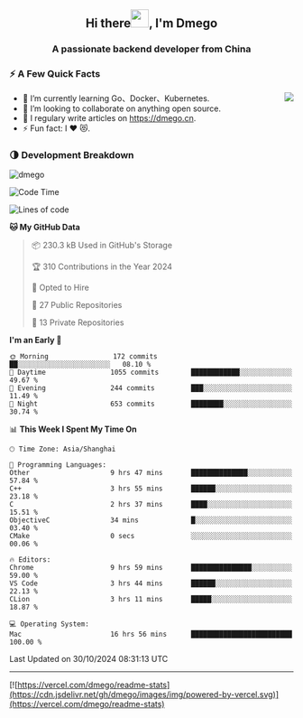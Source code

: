 <h2 align="center">Hi there<img src="https://cdn.jsdelivr.net/gh/dmego/images/img/Hi.gif" height="32" />, I'm Dmego </h2>
<h3 align="center">A passionate backend developer from China</h3>

### ⚡️ A Few Quick Facts

<img align="right" src="https://readme-stats-dmego.vercel.app/api?username=dmego&show_icons=true&icon_color=1573B3&hide_title=true&text_color=718096&bg_color=00000000&hide_border=true"/>

<ul>
    <li> 🌱 I’m currently learning Go、Docker、Kubernetes.</li>
    <li> 👯 I’m looking to collaborate on anything open source.</li>
    <li> 📝 I regulary write articles on <a href="https://dmego.cn">https://dmego.cn</a>.</li>
    <li> ⚡ Fun fact: I ❤️ 😻.</li>
</ul>

### 🌗 Development Breakdown

<img src="https://komarev.com/ghpvc/?username=dmego" alt="dmego" />

<!--START_SECTION:waka-->
![Code Time](http://img.shields.io/badge/Code%20Time-3%2C035%20hrs%209%20mins-blue)

![Lines of code](https://img.shields.io/badge/From%20Hello%20World%20I%27ve%20Written-676.7%20thousand%20lines%20of%20code-blue)

**🐱 My GitHub Data** 

> 📦 230.3 kB Used in GitHub's Storage 
 > 
> 🏆 310 Contributions in the Year 2024
 > 
> 💼 Opted to Hire
 > 
> 📜 27 Public Repositories 
 > 
> 🔑 13 Private Repositories 
 > 
**I'm an Early 🐤** 

```text
🌞 Morning                172 commits         ██░░░░░░░░░░░░░░░░░░░░░░░   08.10 % 
🌆 Daytime                1055 commits        ████████████░░░░░░░░░░░░░   49.67 % 
🌃 Evening                244 commits         ███░░░░░░░░░░░░░░░░░░░░░░   11.49 % 
🌙 Night                  653 commits         ████████░░░░░░░░░░░░░░░░░   30.74 % 
```


📊 **This Week I Spent My Time On** 

```text
🕑︎ Time Zone: Asia/Shanghai

💬 Programming Languages: 
Other                    9 hrs 47 mins       ██████████████░░░░░░░░░░░   57.84 % 
C++                      3 hrs 55 mins       ██████░░░░░░░░░░░░░░░░░░░   23.18 % 
C                        2 hrs 37 mins       ████░░░░░░░░░░░░░░░░░░░░░   15.51 % 
ObjectiveC               34 mins             █░░░░░░░░░░░░░░░░░░░░░░░░   03.40 % 
CMake                    0 secs              ░░░░░░░░░░░░░░░░░░░░░░░░░   00.06 % 

🔥 Editors: 
Chrome                   9 hrs 59 mins       ███████████████░░░░░░░░░░   59.00 % 
VS Code                  3 hrs 44 mins       ██████░░░░░░░░░░░░░░░░░░░   22.13 % 
CLion                    3 hrs 11 mins       █████░░░░░░░░░░░░░░░░░░░░   18.87 % 

💻 Operating System: 
Mac                      16 hrs 56 mins      █████████████████████████   100.00 % 
```


 Last Updated on 30/10/2024 08:31:13 UTC
<!--END_SECTION:waka-->

---

[![https://vercel.com/dmego/readme-stats](https://cdn.jsdelivr.net/gh/dmego/images/img/powered-by-vercel.svg)](https://vercel.com/dmego/readme-stats)

